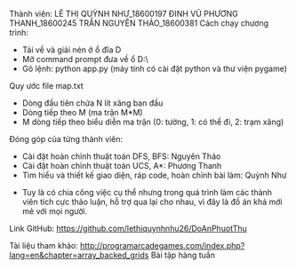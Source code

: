 Thành viên: LÊ THỊ QUỲNH NHƯ_18600197
	    ĐINH VŨ PHƯƠNG THANH_18600245
	    TRẦN NGUYÊN THẢO_18600381
Cách chạy chương trình:
- Tải về và giải nén ở ổ đĩa D
- Mở command prompt đưa về ổ D:\
- Gõ lệnh: python app.py (máy tính có cài đặt python và thư viện pygame)

Quy ước  file map.txt
- Dòng đầu tiên chứa N lít xăng ban đầu
- Dòng tiếp theo M (ma trận M*M)
- M dòng tiếp theo biểu diễn ma trận (0: tường, 1: có thể đi, 2: trạm xăng)

Đóng góp của từng thành viên: 
- Cài đặt hoàn chỉnh thuật toán DFS, BFS: Nguyên Thảo 
- Cài đặt hoàn chỉnh thuật toán UCS, A*: Phương Thanh
- Tìm hiểu và thiết kế giao diện, ráp code, hoàn chỉnh bài làm: Quỳnh Như
* Tuy là có chia công việc cụ thể nhưng trong quá trình làm các thành viên tích cực thảo luận, hỗ trợ qua lại cho nhau, vì đây là đồ án khá mới mẻ với mọi người.

Link GitHub:
https://github.com/lethiquynhnhu26/DoAnPhuotThu

Tài liệu tham khảo:
http://programarcadegames.com/index.php?lang=en&chapter=array_backed_grids
Bài tập hàng tuần 

